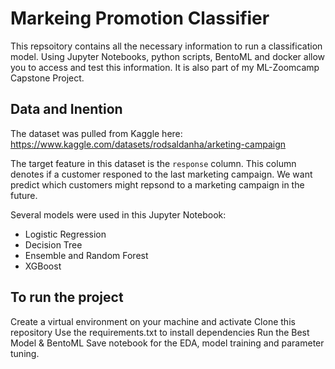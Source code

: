 # Markeing Promotion Classifier
This repsoitory contains all the necessary information to run a classification model. Using Jupyter Notebooks, python scripts, BentoML and docker allow you to access and test this information.  It is also part of my ML-Zoomcamp Capstone Project.

## Data and Inention

The dataset was pulled from Kaggle here: https://www.kaggle.com/datasets/rodsaldanha/arketing-campaign

The target feature in this dataset is the `response` column. This column denotes if a customer responed to the last marketing campaign. We want predict which customers might repsond to a marketing campaign in the future.

Several models were used in this Jupyter Notebook:

- Logistic Regression
- Decision Tree
- Ensemble and Random Forest
- XGBoost


## To run the project

Create a virtual environment on your machine and activate
Clone this repository
Use the requirements.txt to install dependencies
Run the Best Model & BentoML Save notebook for the EDA, model training and parameter tuning.
